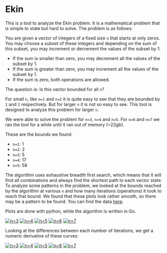 # Ekin

This is a tool to analyze the Ekin problem. It is a mathematical problem that is simple to state but hard to solve. The
problem is as follows:

You are given a vector of integers of a fixed size `n` that starts at only zeros. You may choose a subset of these
integers
and depending on the sum of this subset, you may increment or decrement the values of the subset by 1:

- If the sum is smaller than zero, you may decrement all the values of the subset by 1.
- If the sum is greater than zero, you may increment all the values of the subset by 1.
- If the sum is zero, both operations are allowed.

The question is: Is this vector bounded for all `n`?

For small `n`, like `n=1` and `n=2` it is quite easy to see that they are bounded by `1` and `2` respectively. But for
larger `n` it is not so easy to see. This tool is designed to analyze this problem for larger `n`.

We were able to solve the problem for `n=3`, `n=4` and `n=5`. For `n=6` and `n=7` we ran the tool for a while until it
ran out of memory (~22gb).

These are the bounds we found:

- `n=1`: 1
- `n=2`: 2
- `n=3`: 5
- `n=4`: 17
- `n=5`: 58

The algorithm uses exhaustive breadth first search, which means that it will find all combinations and always
find the shortest path to each vector state. To analyze some patterns in the problem, we looked at the bounds reached
by the algorithm at various `n` and how many iterations (operations) it took to reach that bound. We found that these
plots look rather smooth, so there may be a pattern to be found. You can find the data [here](data/).

Plots are done with python, while the algorithm is written in Go.

[![n=3](docs/img/size-3-iterations.png)](docs/img/size-3-iterations.png)
[![n=4](docs/img/size-4-iterations.png)](docs/img/size-4-iterations.png)
[![n=5](docs/img/size-5-iterations.png)](docs/img/size-5-iterations.png)
[![n=6](docs/img/size-6-iterations.png)](docs/img/size-6-iterations.png)
[![n=7](docs/img/size-7-iterations.png)](docs/img/size-7-iterations.png)

Looking at the differences between each number of iterations, we get a numeric derivative of these curves:

[![n=3](docs/img/size-3-iterations-diff.png)](docs/img/size-3-iterations-diff.png)
[![n=4](docs/img/size-4-iterations-diff.png)](docs/img/size-4-iterations-diff.png)
[![n=5](docs/img/size-5-iterations-diff.png)](docs/img/size-5-iterations-diff.png)
[![n=6](docs/img/size-6-iterations-diff.png)](docs/img/size-6-iterations-diff.png)
[![n=7](docs/img/size-7-iterations-diff.png)](docs/img/size-7-iterations-diff.png)
